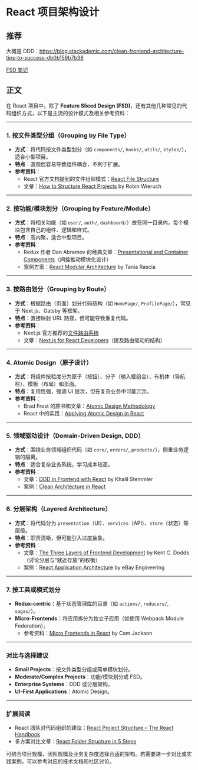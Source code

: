 # React 项目架构设计

## 推荐

大概是 DDD：https://blog.stackademic.com/clean-frontend-architecture-tips-to-success-db0b159b7b38

[FSD 笔记](React%20%E9%A1%B9%E7%9B%AE%E6%9E%B6%E6%9E%84%E8%AE%BE%E8%AE%A1%2019e2048329b080dba426ce0cb788f26f/FSD%20%E7%AC%94%E8%AE%B0%2019e2048329b080819a7bc53ceeae0a3e.md)

## 正文

在 React 项目中，除了 **Feature Sliced Design (FSD)**，还有其他几种常见的代码组织方式，以下是主流的设计模式及相关参考资料：

---

### 1. **按文件类型分组（Grouping by File Type）**

- **方式**：将代码按文件类型划分（如 `components/`, `hooks/`, `utils/`, `styles/`），适合小型项目。
- **特点**：直观但容易导致组件耦合，不利于扩展。
- **参考资料**：
    - React 官方文档提到的文件组织模式：[React File Structure](https://react.dev/learn/start-a-new-react-project#building-your-own-project-setup)
    - 文章：[How to Structure React Projects](https://www.robinwieruch.de/react-folder-structure/) by Robin Wieruch

---

### 2. **按功能/模块划分（Grouping by Feature/Module）**

- **方式**：将相关功能（如 `user/`, `auth/`, `dashboard/`）放在同一目录内，每个模块包含自己的组件、逻辑和样式。
- **特点**：高内聚，适合中型项目。
- **参考资料**：
    - Redux 作者 Dan Abramov 的经典文章：[Presentational and Container Components](https://medium.com/@dan_abramov/smart-and-dumb-components-7ca2f9a7c7d0)（间接推动模块化设计）
    - 案例方案：[React Modular Architecture](https://www.taniarascia.com/react-architecture-directory-structure/) by Tania Rascia

---

### 3. **按路由划分（Grouping by Route）**

- **方式**：根据路由（页面）划分代码结构（如 `HomePage/`, `ProfilePage/`），常见于 Next.js、Gatsby 等框架。
- **特点**：直接映射 URL 路径，但可能导致重复代码。
- **参考资料**：
    - Next.js 官方推荐的[文件路由系统](https://nextjs.org/docs/routing/introduction)
    - 文章：[Next.js for React Developers](https://www.smashingmagazine.com/2021/01/nextjs-react-framework/)（提及路由驱动的结构）

---

### 4. **Atomic Design（原子设计）**

- **方式**：将组件按粒度分为原子（按钮）、分子（输入框组合）、有机体（导航栏）、模板（布局）和页面。
- **特点**：复用性强，强调 UI 层次，但在复杂业务中可能冗余。
- **参考资料**：
    - Brad Frost 的原书和文章：[Atomic Design Methodology](https://atomicdesign.bradfrost.com/)
    - React 中的实践：[Applying Atomic Design in React](https://www.digitalocean.com/community/conceptual_articles/react-component-organization-with-atomic-design-principles)

---

### 5. **领域驱动设计（Domain-Driven Design, DDD）**

- **方式**：围绕业务领域组织代码（如 `core/`, `orders/`, `products/`），侧重业务逻辑的隔离。
- **特点**：适合复杂业务系统，学习成本较高。
- **参考资料**：
    - 文章：[DDD in Frontend with React](https://khalilstemmler.com/articles/client-side-architecture/introduction/) by Khalil Stemmler
    - 案例：[Clean Architecture in React](https://dev.to/bespoyasov/clean-architecture-on-frontend-4311)

---

### 6. **分层架构（Layered Architecture）**

- **方式**：将代码分为 `presentation`（UI）、`services`（API）、`store`（状态）等层级。
- **特点**：职责清晰，但可能引入过度抽象。
- **参考资料**：
    - 文章：[The Three Layers of Frontend Development](https://kentcdodds.com/blog/colocation) by Kent C. Dodds（讨论分层与“就近存放”的权衡）
    - 案例：[React Application Architecture](https://tech.ebayinc.com/engineering/react-application-architecture/) by eBay Engineering

---

### 7. **按工具或模式划分**

- **Redux-centric**：基于状态管理库的目录（如 `actions/`, `reducers/`, `sagas/`）。
- **Micro-Frontends**：将应用拆分为独立子应用（如使用 Webpack Module Federation）。
    - 参考资料：[Micro Frontends in React](https://martinfowler.com/articles/micro-frontends.html) by Cam Jackson

---

### 对比与选择建议

- **Small Projects**：按文件类型分组或简单模块划分。
- **Moderate/Complex Projects**：功能/模块划分或 FSD。
- **Enterprise Systems**：DDD 或分层架构。
- **UI-First Applications**：Atomic Design。

---

### 扩展阅读

- React 团队对代码组织的建议：[React Project Structure – The React Handbook](https://www.freecodecamp.org/news/react-project-structure-2023/)
- 多方案对比文章：[React Folder Structure in 5 Steps](https://www.sitepoint.com/react-architecture-best-practices/)

可结合项目规模、团队规模及业务复杂度选择合适的架构。若需要进一步对比或实践案例，可以参考对应的技术文档和社区讨论。